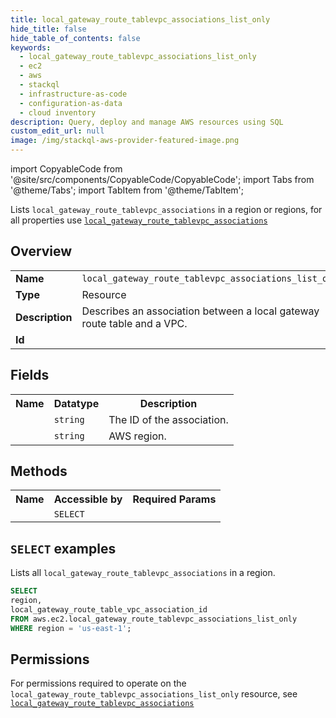 ```yaml
---
title: local_gateway_route_tablevpc_associations_list_only
hide_title: false
hide_table_of_contents: false
keywords:
  - local_gateway_route_tablevpc_associations_list_only
  - ec2
  - aws
  - stackql
  - infrastructure-as-code
  - configuration-as-data
  - cloud inventory
description: Query, deploy and manage AWS resources using SQL
custom_edit_url: null
image: /img/stackql-aws-provider-featured-image.png
---
```


import CopyableCode from '@site/src/components/CopyableCode/CopyableCode';
import Tabs from '@theme/Tabs';
import TabItem from '@theme/TabItem';

Lists <code>local_gateway_route_tablevpc_associations</code> in a region or regions, for all properties use <a href="/services/serviceName/local_gateway_route_tablevpc_associations/"><code>local_gateway_route_tablevpc_associations</code></a>

## Overview
<table>
<tbody>
<tr><td><b>Name</b></td><td><code>local_gateway_route_tablevpc_associations_list_only</code></td></tr>
<tr><td><b>Type</b></td><td>Resource</td></tr>
<tr><td><b>Description</b></td><td>Describes an association between a local gateway route table and a VPC.</td></tr>
<tr><td><b>Id</b></td><td><CopyableCode code="aws.ec2.local_gateway_route_tablevpc_associations_list_only" /></td></tr>
</tbody>
</table>

## Fields
<table>
<tbody>
<tr><th>Name</th><th>Datatype</th><th>Description</th></tr><tr><td><CopyableCode code="local_gateway_route_table_vpc_association_id" /></td><td><code>string</code></td><td>The ID of the association.</td></tr>
<tr><td><CopyableCode code="region" /></td><td><code>string</code></td><td>AWS region.</td></tr>
</tbody>
</table>

## Methods

<table>
<tbody>
  <tr>
    <th>Name</th>
    <th>Accessible by</th>
    <th>Required Params</th>
  </tr>
  <tr>
    <td><CopyableCode code="list_resources" /></td>
    <td><code>SELECT</code></td>
    <td><CopyableCode code="region" /></td>
  </tr>
</tbody>
</table>

## `SELECT` examples
Lists all <code>local_gateway_route_tablevpc_associations</code> in a region.
```sql
SELECT
region,
local_gateway_route_table_vpc_association_id
FROM aws.ec2.local_gateway_route_tablevpc_associations_list_only
WHERE region = 'us-east-1';
```


## Permissions

For permissions required to operate on the <code>local_gateway_route_tablevpc_associations_list_only</code> resource, see <a href="/services/ec2/local_gateway_route_tablevpc_associations/#permissions"><code>local_gateway_route_tablevpc_associations</code></a>

